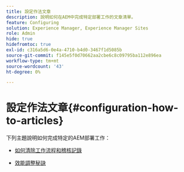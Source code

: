 ```yaml
---
title: 設定作法文章
description: 說明如何在AEM中完成特定部署工作的文章清單。
feature: Configuring
solution: Experience Manager, Experience Manager Sites
role: Admin
hide: true
hidefromtoc: true
exl-id: c316a5d6-0e4a-4710-b4d0-3467f1d5085b
source-git-commit: f145e5f0d70662aa2cbe6c8c09795ba112e896ea
workflow-type: tm+mt
source-wordcount: '43'
ht-degree: 0%

---
```


# 設定作法文章{#configuration-how-to-articles}

下列主題說明如何完成特定的AEM部署工作：

<!--
* [How to Use the Log Viewer](https://helpx.adobe.com/experience-manager/kb/logsviewer.html)
-->

* [如何清除工作流程和稽核記錄](https://experienceleague.adobe.com/en/docs/experience-cloud-kcs/kbarticles/ka-24590)

* [效能調整秘訣](/help/sites-deploying/configuring-performance.md)

<!--
* [How to Remove Features From the Welcome Screen](/help/sites-developing/customizing-the-welcome-console.md)

* [How to Turn Off the Location Tracker Feature](https://helpx.adobe.com/experience-manager/kb/turn-off-geolocation.html)
-->
